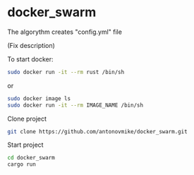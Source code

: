 # docker_swarm

The algorythm creates "config.yml" file

(Fix description)

To start docker:
```bash
sudo docker run -it --rm rust /bin/sh
```
or
```bash
sudo docker image ls
sudo docker run -it --rm IMAGE_NAME /bin/sh
```

Clone project
```bash
git clone https://github.com/antonovmike/docker_swarm.git
```

Start project
```bash
cd docker_swarm
cargo run
```

